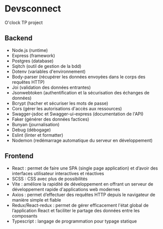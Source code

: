 # Devsconnect
O'clock TP project

## Backend

- Node.js (runtime)
- Express (framework)
- Postgres (database)
- Sqitch (outil de gestion de la bdd)
- Dotenv (variables d'environnement)
- Body-parser (récupérer les données envoyées dans le corps des requêtes HTTP)
- Joi (validation des données entrantes)
- Jsonwebtoken (authentification et la sécurisation des échanges de données)
- Bcrypt (hacher et sécuriser les mots de passe)
- Cors (gérer les autorisations d'accès aux ressources)
- Swagger-jsdoc et Swagger-ui-express (documentation de l'API)
- Faker (générer des données factices)
- Bunyan (journalisation)
- Debug (débogage)
- Eslint (linter et formatter)
- Nodemon (redémarrage automatique du serveur en développement)

## Frontend

- React : permet de faire une SPA (single page application) et d’avoir des interfaces utilisateur interactives et réactives
- SCSS : CSS avec plus de possibilités
- Vite : améliore la rapidité de développement en offrant un serveur de développement rapide d'applications web modernes
- Axios : permet d’effectuer des requêtes HTTP depuis le navigateur de manière simple et fiable
- Redux/React-redux : permet de gérer efficacement l'état global de l’application React et faciliter le partage des données entre les composants
- Typescript : langage de programmation pour typage statique
